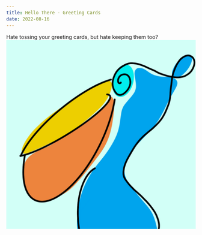 ```yaml
---
title: Hello There - Greeting Cards
date: 2022-08-16
---
```

Hate tossing your greeting cards, but hate keeping them too? 
[![HelloThere](/assets/DefaultImage.png "Go To HelloThere")]([https://sonasapps.github.io/Yaktraks/](https://sonasapps.github.io/hellothere/))  
